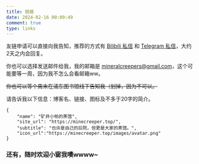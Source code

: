 ```yaml
---
title: 链接
date: 2024-02-16 00:09:49
comment: true
type: links
---
```


友链申请可以直接向我告知，推荐的方式有 [Bilibili 私信](https://message.bilibili.com/#/whisper/mid393479166) 和 [Telegram 私信](https://t.me/PatchiWitch)，大约2天之内会回复。

你也可以选择发送邮件给我，我的邮箱是 mineralcreepers@gmail.com，这个可能要等一周，因为我不怎么会看邮箱ww。

~~你也可以等个周末在浦东图书馆线下告知我（划掉，因为不可以。~~

请告诉我以下信息：博客名、链接、图标及不多于20字的简介。

	{
		"name": "矿井小帕的茶馆",
		"site_url": "https://minecreeper.top/",
		"subtitle": "也许是自己的后院，但更是大家的茶馆。",
		"icon_url":"https://minecreeper.top/images/avatar.png"
	}

### 还有，随时欢迎小窗我噢wwww~

